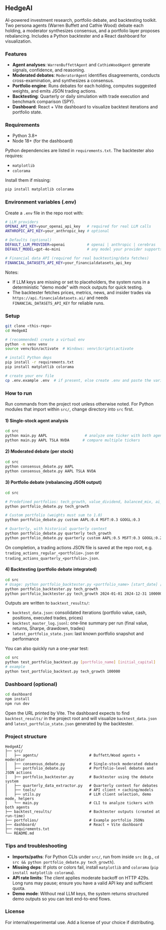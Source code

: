 ## HedgeAI

AI-powered investment research, portfolio debate, and backtesting toolkit. Two persona agents (Warren Buffett and Cathie Wood) debate each holding, a moderator synthesizes consensus, and a portfolio layer proposes rebalancing. Includes a Python backtester and a React dashboard for visualization.

### Features

- **Agent analyses**: `WarrenBuffettAgent` and `CathieWoodAgent` generate signals, confidence, and reasoning.
- **Moderated debates**: `ModeratorAgent` identifies disagreements, conducts cross-examination, and synthesizes a consensus.
- **Portfolio engine**: Runs debates for each holding, computes suggested weights, and emits JSON trading actions.
- **Backtesting**: Quarterly or daily simulation with trade execution and benchmark comparison (SPY).
- **Dashboard**: React + Vite dashboard to visualize backtest iterations and portfolio state.

### Requirements

- Python 3.8+
- Node 18+ (for the dashboard)

Python dependencies are listed in `requirements.txt`. The backtester also requires:

- `matplotlib`
- `colorama`

Install them if missing:

```bash
pip install matplotlib colorama
```

### Environment variables (.env)

Create a `.env` file in the repo root with:

```bash
# LLM providers
OPENAI_API_KEY=your_openai_api_key   # required for real LLM calls
ANTHROPIC_API_KEY=your_anthropic_key # optional

# Defaults (optional)
DEFAULT_LLM_PROVIDER=openai          # openai | anthropic | cerebras
DEFAULT_MODEL=gpt-4o-mini            # any model your provider supports

# Financial data API (required for real backtesting/data fetches)
FINANCIAL_DATASETS_API_KEY=your_financialdatasets_api_key
```

Notes:

- If LLM keys are missing or set to placeholders, the system runs in a deterministic "demo mode" with mock outputs for quick testing.
- The backtester fetches prices, metrics, news, and insider trades via `https://api.financialdatasets.ai/` and needs `FINANCIAL_DATASETS_API_KEY` for reliable runs.

### Setup

```bash
git clone <this-repo>
cd HedgeAI

# (recommended) create a virtual env
python -m venv venv
source venv/bin/activate  # Windows: venv\Scripts\activate

# install Python deps
pip install -r requirements.txt
pip install matplotlib colorama

# create your env file
cp .env.example .env  # if present, else create .env and paste the variables above
```

### How to run

Run commands from the project root unless otherwise noted. For Python modules that import within `src/`, change directory into `src` first.

#### 1) Single-stock agent analysis

```bash
cd src
python main.py AAPL                 # analyze one ticker with both agents
python main.py AAPL TSLA NVDA      # compare multiple tickers
```

#### 2) Moderated debate (per stock)

```bash
cd src
python consensus_debate.py AAPL
python consensus_debate.py AAPL TSLA NVDA
```

#### 3) Portfolio debate (rebalancing JSON output)

```bash
cd src

# Predefined portfolios: tech_growth, value_dividend, balanced_mix, ai_innovation
python portfolio_debate.py tech_growth

# Custom portfolio (weights must sum to 1.0)
python portfolio_debate.py custom AAPL:0.4 MSFT:0.3 GOOGL:0.3

# Quarterly, with historical quarterly context
python portfolio_debate.py quarterly tech_growth
python portfolio_debate.py quarterly custom AAPL:0.5 MSFT:0.3 GOOGL:0.2
```

On completion, a trading actions JSON file is saved at the repo root, e.g. `trading_actions_regular_<portfolio>.json` or `trading_actions_quarterly_<portfolio>.json`.

#### 4) Backtesting (portfolio debate integrated)

```bash
cd src
# Usage: python portfolio_backtester.py <portfolio_name> [start_date] [end_date] [initial_capital]
python portfolio_backtester.py tech_growth
python portfolio_backtester.py tech_growth 2024-01-01 2024-12-31 100000
```

Outputs are written to `backtest_results/`:

- `backtest_data.json`: consolidated iterations (portfolio value, cash, positions, executed trades, prices)
- `backtest_master_log.jsonl`: one-line summary per run (final value, returns, Sharpe, drawdown, trades)
- `latest_portfolio_state.json`: last known portfolio snapshot and performance

You can also quickly run a one-year test:

```bash
cd src
python test_portfolio_backtest.py [portfolio_name] [initial_capital]
# example
python test_portfolio_backtest.py tech_growth 100000
```

### Dashboard (optional)

```bash
cd dashboard
npm install
npm run dev
```

Open the URL printed by Vite. The dashboard expects to find `backtest_results/` in the project root and will visualize `backtest_data.json` and `latest_portfolio_state.json` generated by the backtester.

### Project structure

```
HedgeAI/
├── src/
│   ├── agents/                       # Buffett/Wood agents + moderator
│   ├── consensus_debate.py           # Single-stock moderated debate
│   ├── portfolio_debate.py           # Portfolio-level debates and JSON actions
│   ├── portfolio_backtester.py       # Backtester using the debate system
│   ├── quarterly_data_extractor.py   # Quarterly context for debates
│   ├── tools/                        # API client + caching/models
│   ├── utils.py                      # LLM client selection, demo mode, helpers
│   └── main.py                       # CLI to analyze tickers with both agents
├── backtest_results/                 # Backtester outputs (created at run-time)
├── portfolios/                       # Example portfolio JSONs
├── dashboard/                        # React + Vite dashboard
├── requirements.txt
└── README.md
```

### Tips and troubleshooting

- **Imports/paths**: For Python CLIs under `src/`, run from inside `src` (e.g., `cd src && python portfolio_debate.py tech_growth`).
- **Missing deps**: If plots or colors fail, install `matplotlib` and `colorama` (`pip install matplotlib colorama`).
- **API rate limits**: The client applies moderate backoff on HTTP 429s. Long runs may pause; ensure you have a valid API key and sufficient quota.
- **Demo mode**: Without real LLM keys, the system returns structured demo outputs so you can test end-to-end flows.

### License

For internal/experimental use. Add a license of your choice if distributing.
